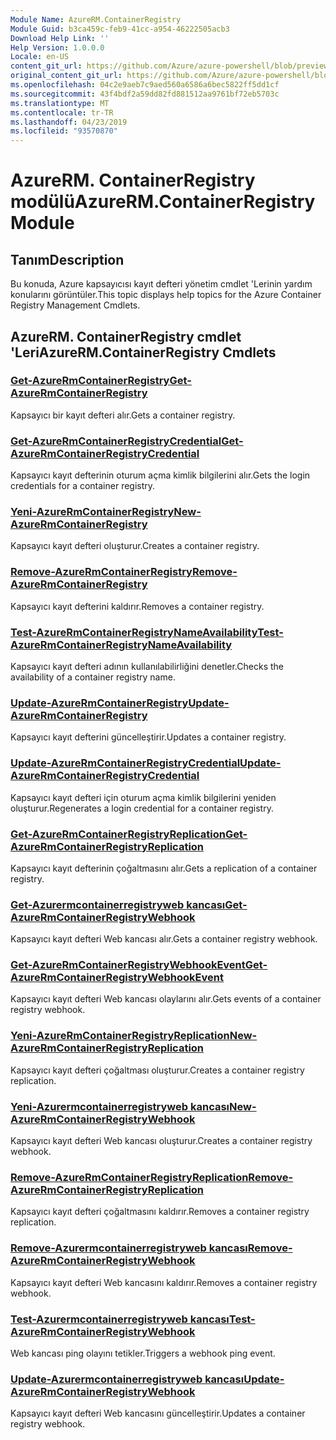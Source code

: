 ```yaml
---
Module Name: AzureRM.ContainerRegistry
Module Guid: b3ca459c-feb9-41cc-a954-46222505acb3
Download Help Link: ''
Help Version: 1.0.0.0
Locale: en-US
content_git_url: https://github.com/Azure/azure-powershell/blob/preview/src/ResourceManager/ContainerRegistry/Commands.ContainerRegistry/help/AzureRM.ContainerRegistry.md
original_content_git_url: https://github.com/Azure/azure-powershell/blob/preview/src/ResourceManager/ContainerRegistry/Commands.ContainerRegistry/help/AzureRM.ContainerRegistry.md
ms.openlocfilehash: 04c2e9aeb7c9aed560a6586a6bec5822ff5dd1cf
ms.sourcegitcommit: 43f4bdf2a59dd82fd881512aa9761bf72eb5703c
ms.translationtype: MT
ms.contentlocale: tr-TR
ms.lasthandoff: 04/23/2019
ms.locfileid: "93570870"
---
```

# <span data-ttu-id="e9356-101">AzureRM. ContainerRegistry modülü</span><span class="sxs-lookup"><span data-stu-id="e9356-101">AzureRM.ContainerRegistry Module</span></span>
## <span data-ttu-id="e9356-102">Tanım</span><span class="sxs-lookup"><span data-stu-id="e9356-102">Description</span></span>
<span data-ttu-id="e9356-103">Bu konuda, Azure kapsayıcısı kayıt defteri yönetim cmdlet 'Lerinin yardım konularını görüntüler.</span><span class="sxs-lookup"><span data-stu-id="e9356-103">This topic displays help topics for the Azure Container Registry Management Cmdlets.</span></span>

## <span data-ttu-id="e9356-104">AzureRM. ContainerRegistry cmdlet 'Leri</span><span class="sxs-lookup"><span data-stu-id="e9356-104">AzureRM.ContainerRegistry Cmdlets</span></span>
### [<span data-ttu-id="e9356-105">Get-AzureRmContainerRegistry</span><span class="sxs-lookup"><span data-stu-id="e9356-105">Get-AzureRmContainerRegistry</span></span>](Get-AzureRmContainerRegistry.md)
<span data-ttu-id="e9356-106">Kapsayıcı bir kayıt defteri alır.</span><span class="sxs-lookup"><span data-stu-id="e9356-106">Gets a container registry.</span></span>

### [<span data-ttu-id="e9356-107">Get-AzureRmContainerRegistryCredential</span><span class="sxs-lookup"><span data-stu-id="e9356-107">Get-AzureRmContainerRegistryCredential</span></span>](Get-AzureRmContainerRegistryCredential.md)
<span data-ttu-id="e9356-108">Kapsayıcı kayıt defterinin oturum açma kimlik bilgilerini alır.</span><span class="sxs-lookup"><span data-stu-id="e9356-108">Gets the login credentials for a container registry.</span></span>

### [<span data-ttu-id="e9356-109">Yeni-AzureRmContainerRegistry</span><span class="sxs-lookup"><span data-stu-id="e9356-109">New-AzureRmContainerRegistry</span></span>](New-AzureRmContainerRegistry.md)
<span data-ttu-id="e9356-110">Kapsayıcı kayıt defteri oluşturur.</span><span class="sxs-lookup"><span data-stu-id="e9356-110">Creates a container registry.</span></span>

### [<span data-ttu-id="e9356-111">Remove-AzureRmContainerRegistry</span><span class="sxs-lookup"><span data-stu-id="e9356-111">Remove-AzureRmContainerRegistry</span></span>](Remove-AzureRmContainerRegistry.md)
<span data-ttu-id="e9356-112">Kapsayıcı kayıt defterini kaldırır.</span><span class="sxs-lookup"><span data-stu-id="e9356-112">Removes a container registry.</span></span>

### [<span data-ttu-id="e9356-113">Test-AzureRmContainerRegistryNameAvailability</span><span class="sxs-lookup"><span data-stu-id="e9356-113">Test-AzureRmContainerRegistryNameAvailability</span></span>](Test-AzureRmContainerRegistryNameAvailability.md)
<span data-ttu-id="e9356-114">Kapsayıcı kayıt defteri adının kullanılabilirliğini denetler.</span><span class="sxs-lookup"><span data-stu-id="e9356-114">Checks the availability of a container registry name.</span></span>

### [<span data-ttu-id="e9356-115">Update-AzureRmContainerRegistry</span><span class="sxs-lookup"><span data-stu-id="e9356-115">Update-AzureRmContainerRegistry</span></span>](Update-AzureRmContainerRegistry.md)
<span data-ttu-id="e9356-116">Kapsayıcı kayıt defterini güncelleştirir.</span><span class="sxs-lookup"><span data-stu-id="e9356-116">Updates a container registry.</span></span>

### [<span data-ttu-id="e9356-117">Update-AzureRmContainerRegistryCredential</span><span class="sxs-lookup"><span data-stu-id="e9356-117">Update-AzureRmContainerRegistryCredential</span></span>](Update-AzureRmContainerRegistryCredential.md)
<span data-ttu-id="e9356-118">Kapsayıcı kayıt defteri için oturum açma kimlik bilgilerini yeniden oluşturur.</span><span class="sxs-lookup"><span data-stu-id="e9356-118">Regenerates a login credential for a container registry.</span></span>

### [<span data-ttu-id="e9356-119">Get-AzureRmContainerRegistryReplication</span><span class="sxs-lookup"><span data-stu-id="e9356-119">Get-AzureRmContainerRegistryReplication</span></span>](Get-AzureRmContainerRegistryReplication.md)
<span data-ttu-id="e9356-120">Kapsayıcı kayıt defterinin çoğaltmasını alır.</span><span class="sxs-lookup"><span data-stu-id="e9356-120">Gets a replication of a container registry.</span></span>

### [<span data-ttu-id="e9356-121">Get-Azurermcontainerregistryweb kancası</span><span class="sxs-lookup"><span data-stu-id="e9356-121">Get-AzureRmContainerRegistryWebhook</span></span>](Get-AzureRmContainerRegistryWebhook.md)
<span data-ttu-id="e9356-122">Kapsayıcı kayıt defteri Web kancası alır.</span><span class="sxs-lookup"><span data-stu-id="e9356-122">Gets a container registry webhook.</span></span>

### [<span data-ttu-id="e9356-123">Get-AzureRmContainerRegistryWebhookEvent</span><span class="sxs-lookup"><span data-stu-id="e9356-123">Get-AzureRmContainerRegistryWebhookEvent</span></span>](Get-AzureRmContainerRegistryWebhookEvent.md)
<span data-ttu-id="e9356-124">Kapsayıcı kayıt defteri Web kancası olaylarını alır.</span><span class="sxs-lookup"><span data-stu-id="e9356-124">Gets events of a container registry webhook.</span></span>

### [<span data-ttu-id="e9356-125">Yeni-AzureRmContainerRegistryReplication</span><span class="sxs-lookup"><span data-stu-id="e9356-125">New-AzureRmContainerRegistryReplication</span></span>](New-AzureRmContainerRegistryReplication.md)
<span data-ttu-id="e9356-126">Kapsayıcı kayıt defteri çoğaltması oluşturur.</span><span class="sxs-lookup"><span data-stu-id="e9356-126">Creates a container registry replication.</span></span>

### [<span data-ttu-id="e9356-127">Yeni-Azurermcontainerregistryweb kancası</span><span class="sxs-lookup"><span data-stu-id="e9356-127">New-AzureRmContainerRegistryWebhook</span></span>](New-AzureRmContainerRegistryWebhook.md)
<span data-ttu-id="e9356-128">Kapsayıcı kayıt defteri Web kancası oluşturur.</span><span class="sxs-lookup"><span data-stu-id="e9356-128">Creates a container registry webhook.</span></span>

### [<span data-ttu-id="e9356-129">Remove-AzureRmContainerRegistryReplication</span><span class="sxs-lookup"><span data-stu-id="e9356-129">Remove-AzureRmContainerRegistryReplication</span></span>](Remove-AzureRmContainerRegistryReplication.md)
<span data-ttu-id="e9356-130">Kapsayıcı kayıt defteri çoğaltmasını kaldırır.</span><span class="sxs-lookup"><span data-stu-id="e9356-130">Removes a container registry replication.</span></span>

### [<span data-ttu-id="e9356-131">Remove-Azurermcontainerregistryweb kancası</span><span class="sxs-lookup"><span data-stu-id="e9356-131">Remove-AzureRmContainerRegistryWebhook</span></span>](Remove-AzureRmContainerRegistryWebhook.md)
<span data-ttu-id="e9356-132">Kapsayıcı kayıt defteri Web kancasını kaldırır.</span><span class="sxs-lookup"><span data-stu-id="e9356-132">Removes a container registry webhook.</span></span>

### [<span data-ttu-id="e9356-133">Test-Azurermcontainerregistryweb kancası</span><span class="sxs-lookup"><span data-stu-id="e9356-133">Test-AzureRmContainerRegistryWebhook</span></span>](Test-AzureRmContainerRegistryWebhook.md)
<span data-ttu-id="e9356-134">Web kancası ping olayını tetikler.</span><span class="sxs-lookup"><span data-stu-id="e9356-134">Triggers a webhook ping event.</span></span>

### [<span data-ttu-id="e9356-135">Update-Azurermcontainerregistryweb kancası</span><span class="sxs-lookup"><span data-stu-id="e9356-135">Update-AzureRmContainerRegistryWebhook</span></span>](Update-AzureRmContainerRegistryWebhook.md)
<span data-ttu-id="e9356-136">Kapsayıcı kayıt defteri Web kancasını güncelleştirir.</span><span class="sxs-lookup"><span data-stu-id="e9356-136">Updates a container registry webhook.</span></span>
